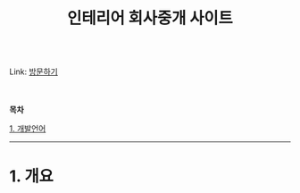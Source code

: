 <h1 align="center">인테리어 회사중개 사이트</h1>
<br><br>

Link: [방문하기][googlelink]  

[googlelink]: https://google.com "Go google"

<br><br>
**목차**

[1. 개발언어](#1.-개발언어)


------------

# 1. 개요
